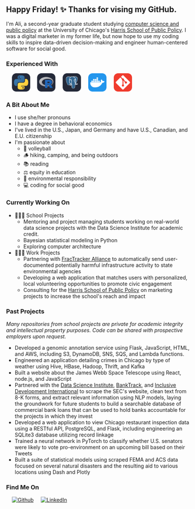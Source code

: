 ## Happy Friday! ✨ Thanks for vising my GitHub.
I'm Ali, a second-year graduate student studying [computer science and public policy](https://capp.uchicago.edu/) at the University of Chicago's [Harris School of Public Policy](https://harris.uchicago.edu/). I was a digital marketer in my former life, but now hope to use my coding skills to inspire data-driven decision-making and engineer human-centered software for social good.

### Experienced With
&nbsp;
&nbsp;
<a href="https://www.python.org/"><img src="https://raw.githubusercontent.com/tandpfun/skill-icons/main/icons/Python-Dark.svg" alt="python" width="50"/></a>
&nbsp;
&nbsp;
<a href="https://www.r-project.org/"><img src="https://raw.githubusercontent.com/tandpfun/skill-icons/main/icons/R-Dark.svg" alt="python" width="50"/></a>
&nbsp;
&nbsp;
<a href="https://www.postgresql.org/"><img src="https://raw.githubusercontent.com/tandpfun/skill-icons/main/icons/PostgreSQL-Dark.svg" alt="postgresql" width="50"/></a>
&nbsp;
&nbsp;
<a href="https://www.docker.com/"><img src="https://raw.githubusercontent.com/tandpfun/skill-icons/main/icons/Docker.svg" alt="docker" width="50"/></a>
&nbsp;
&nbsp;
<a href="https://git-scm.com/"><img src="https://raw.githubusercontent.com/tandpfun/skill-icons/main/icons/Git.svg" alt="git" width="50"/></a>

### A Bit About Me
- I use she/her pronouns
- I have a degree in behavioral economics
- I've lived in the U.S., Japan, and Germany and have U.S., Canadian, and E.U. citizenship
- I'm passionate about
  - 🏐 volleyball
  - 🪵 hiking, camping, and being outdoors
  - 📚 reading
  - ⚖️ equity in education
  - 🌱 environmental responsibility
  - 💻 coding for social good

### Currently Working On
- 👩🏻‍🏫 School Projects
  - Mentoring and project managing students working on real-world data science projects with the Data Science Institute for academic credit.
  - Bayesian statistical modeling in Python
  - Exploring computer architecture
- 👩🏻‍💻 Work Projects
  - Partnering with [FracTracker Alliance](https://www.fractracker.org/) to automatically send user-documented potentially harmful infrastructure activity to state environmental agencies
  - Developing a web application that matches users with personalized, local volunteering opportunities to promote civic engagement
  - Consulting for the [Harris School of Public Policy](https://harris.uchicago.edu/) on marketing projects to increase the school's reach and impact

### Past Projects
*Many repositories from school projects are private for academic integrity and intellectual property purposes. Code can be shared with prospective employers upon request.*
- Developed a genomic annotation service using Flask, JavaScript, HTML, and AWS, including S3, DynamoDB, SNS, SQS, and Lambda functions.
- Engineered an application detailing crimes in Chicago by type of weather using Hive, HBase, Hadoop, Thrift, and Kafka
- Built a website about the James Webb Space Telescope using React, node.js, and JavaScript
- Partnered with the [Data Science Institute](https://datascience.uchicago.edu/), [BankTrack](banktrack.org), and [Inclusive Development International](https://www.inclusivedevelopment.net/) to scrape the SEC's website, clean text from 8-K forms, and extract relevant information using NLP models, laying the groundwork for future students to build a searchable database of commercial bank loans that can be used to hold banks accountable for the projects in which they invest
- Developed a web application to view Chicago restaurant inspection data using a RESTful API, PostgreSQL, and Flask, including engineering an SQLite3 database utilizing record linkage
- Trained a neural network in PyTorch to classify whether U.S. senators were likely to vote pro-environment on an upcoming bill based on their Tweets
- Built a suite of statistical models using scraped FEMA and ACS data focused on several natural disasters and the resulting aid to various locations using Dash and Plotly

### Find Me On
&nbsp;
&nbsp;
<a href="https://github.com/aliklemencic"><img alt="Github" src="https://camo.githubusercontent.com/297212f5cfd71f14f1a774a22bfd24b24bfa996aa72f4d941f790c8606ca8f0d/68747470733a2f2f696d672e736869656c64732e696f2f62616467652f4769744875622d2532333132313030452e7376673f267374796c653d666f722d7468652d6261646765266c6f676f3d476974687562266c6f676f436f6c6f723d7768697465" data-canonical-src="https://img.shields.io/badge/GitHub-%2312100E.svg?&amp;style=for-the-badge&amp;logo=Github&amp;logoColor=white" style="max-width: 100%;"></a>
&nbsp;
&nbsp;
<a href="https://www.linkedin.com/in/alisonklemencic" rel="nofollow"><img alt="LinkedIn" src="https://camo.githubusercontent.com/a493f6833f99fb3c85788d6d9305e6b7a42b838e5ee5d138fd9a8214a7e77472/68747470733a2f2f696d672e736869656c64732e696f2f62616467652f6c696e6b6564696e2d2532333030373742352e7376673f267374796c653d666f722d7468652d6261646765266c6f676f3d6c696e6b6564696e266c6f676f436f6c6f723d7768697465" data-canonical-src="https://img.shields.io/badge/linkedin-%230077B5.svg?&amp;style=for-the-badge&amp;logo=linkedin&amp;logoColor=white" style="max-width: 100%;"></a>